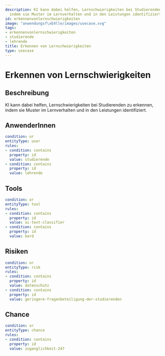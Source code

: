 ```yaml
---
description: KI kann dabei helfen, Lernschwierigkeiten bei Studierenden zu erkennen,
  indem sie Muster im Lernverhalten und in den Leistungen identifiziert.
id: erkennenvonlernschwierigkeiten
image: "anwendungsf\xE4lle/images/usecase.svg"
tags:
- erkennenvonlernschwierigkeiten
- studierende
- lehrende
title: Erkennen von Lernschwierigkeiten
type: usecase
---
```



# Erkennen von Lernschwierigkeiten

## Beschreibung

KI kann dabei helfen, Lernschwierigkeiten bei Studierenden zu erkennen, indem sie Muster im Lernverhalten und in den Leistungen identifiziert.

## AnwenderInnen

```yaml
condition: or
entityType: user
rules:
- condition: contains
  property: id
  value: studierende
- condition: contains
  property: id
  value: lehrende
```



## Tools

```yaml
condition: or
entityType: tool
rules:
- condition: contains
  property: id
  value: ai-text-classifier
- condition: contains
  property: id
  value: bard
```



## Risiken

```yaml
condition: or
entityType: risk
rules:
- condition: contains
  property: id
  value: datenschutz
- condition: contains
  property: id
  value: geringere-fragenbeteiligung-der-studierenden
```



## Chance

```yaml
condition: or
entityType: chance
rules:
- condition: contains
  property: id
  value: zuganglichkeit-247
```

